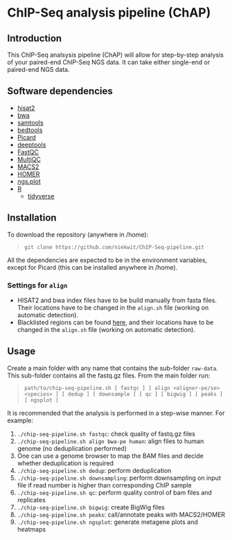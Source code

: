 # ChIP-Seq analysis pipeline (ChAP)

## Introduction

This ChIP-Seq analsysis pipeline (ChAP) will allow for step-by-step analysis of your paired-end ChIP-Seq NGS data. It can take either single-end or paired-end NGS data.

## Software dependencies

* [hisat2](http://daehwankimlab.github.io/hisat2/)
* [bwa](http://bio-bwa.sourceforge.net/)
* [samtools](http://www.htslib.org/)
* [bedtools](bedtools.readthedocs.io)
* [Picard](https://broadinstitute.github.io/picard/)
* [deeptools](https://deeptools.readthedocs.io)
* [FastQC](https://www.bioinformatics.babraham.ac.uk/projects/fastqc/)
* [MultiQC](https://multiqc.info/)
* [MACS2](https://pypi.org/project/MACS2/)
* [HOMER](http://homer.ucsd.edu/homer/ngs/index.html)
* [ngs.plot](https://github.com/shenlab-sinai/ngsplot)
* [R](https://www.r-project.org/)
	* [tidyverse](https://www.tidyverse.org/)

## Installation

To download the repository (anywhere in /home):
> `git clone https://github.com/niekwit/ChIP-Seq-pipeline.git`

All the dependencies are expected to be in the environment variables, except for Picard (this can be installed anywhere in /home).

### Settings for `align`
* HISAT2 and bwa index files have to be build manually from fasta files. Their locations have to be changed in the `align.sh` file (working on automatic detection).
* Blacklisted regions can be found [here](https://www.encodeproject.org/annotations/ENCSR636HFF/), and their locations have to be changed in the `align.sh` file (working on automatic detection).

## Usage

Create a main folder with any name that contains the sub-folder `raw-data`. This sub-folder contains all the fastq.gz files. From the main folder run:
> `path/to/chip-seq-pipeline.sh [ fastqc ] [ align <aligner-pe/se> <species> ] [ dedup ] [ downsample ] [ qc ] [ bigwig ] [ peaks ] [ ngsplot ]`

It is recommended that the analysis is performed in a step-wise manner.
For example:
1. `./chip-seq-pipeline.sh fastqc`: check quality of fastq.gz files
2. `./chip-seq-pipeline.sh align bwa-pe human`: align files to human genome (no deduplication performed)
3. One can use a genome browser to map the BAM files and decide whether deduplication is required
4. `./chip-seq-pipeline.sh dedup`: perform deduplication
5. `./chip-seq-pipeline.sh downsampling`: perform downsampling on input file if read number is higher than corresponding ChIP sample
6. `./chip-seq-pipeline.sh qc`: perform quality control of bam files and replicates
7. `./chip-seq-pipeline.sh bigwig`: create BigWig files
8. `./chip-seq-pipeline.sh peaks`: call/annotate peaks with MACS2/HOMER
9. `./chip-seq-pipeline.sh ngsplot`: generate metagene plots and heatmaps
